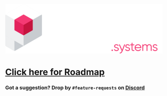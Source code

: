<p align="center">
  <img src="./img/logo.svg">
</p>

# [Click here for Roadmap](https://github.com/orgs/printersystems/projects/1/views/3)

### Got a suggestion? Drop by `#feature-requests` on [Discord](https://discord.gg/Ue8RCecVv5)

